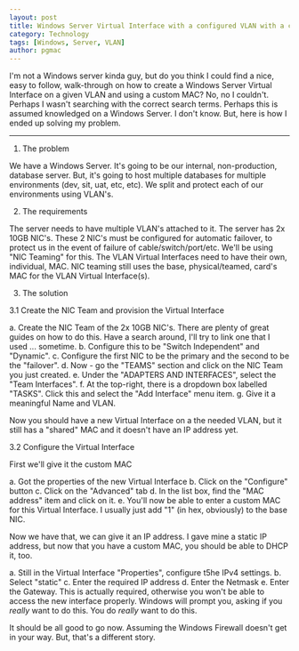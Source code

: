 ```yaml
---
layout: post
title: Windows Server Virtual Interface with a configured VLAN with a custom MAC
category: Technology
tags: [Windows, Server, VLAN]
author: pgmac
---
```


I'm not a Windows server kinda guy, but do you think I could find a nice, easy to follow, walk-through on how to create a Windows Server Virtual Interface on a given VLAN and using a custom MAC?
No, no I couldn't. Perhaps I wasn't searching with the correct search terms. Perhaps this is assumed knowledged on a Windows Server. I don't know.
But, here is how I ended up solving my problem.

****

1. The problem

We have a Windows Server. It's going to be our internal, non-production, database server.
But, it's going to host multiple databases for multiple environments (dev, sit, uat, etc, etc).
We split and protect each of our environments using VLAN's.

2. The requirements

The server needs to have multiple VLAN's attached to it.
The server has 2x 10GB NIC's.
These 2 NIC's must be configured for automatic failover, to protect us in the event of failure of cable/switch/port/etc. We'll be using "NIC Teaming" for this.
The VLAN Virtual Interfaces need to have their own, individual, MAC. NIC teaming still uses the base, physical/teamed, card's MAC for the VLAN Virtual Interface(s).

3. The solution

3.1 Create the NIC Team and provision the Virtual Interface

a. Create the NIC Team of the 2x 10GB NIC's. There are plenty of great guides on how to do this. Have a search around, I'll try to link one that I used ... sometime.
b. Configure this to be "Switch Independent" and "Dynamic".
c. Configure the first NIC to be the primary and the second to be the "failover".
d. Now - go the "TEAMS" section and click on the NIC Team you just created.
e. Under the "ADAPTERS AND INTERFACES", select the "Team Interfaces".
f. At the top-right, there is a dropdown box labelled "TASKS". Click this and select the "Add Interface" menu item.
g. Give it a meaningful Name and VLAN.

Now you should have a new Virtual Interface on a the needed VLAN, but it still has a "shared" MAC and it doesn't have an IP address yet.

3.2 Configure the Virtual Interface

First we'll give it the custom MAC

a. Got the properties of the new Virtual Interface
b. Click on the "Configure" button
c. Click on the "Advanced" tab
d. In the list box, find the "MAC address" item and click on it.
e. You'll now be able to enter a custom MAC for this Virtual Interface. I usually just add "1" (in hex, obviously) to the base NIC.

Now  we have that, we can give it an IP address. I gave mine a static IP address, but now that you have a custom MAC, you should be able to DHCP it, too.

a. Still in the Virtual Interface "Properties", configure t5he IPv4 settings.
b. Select "static"
c. Enter the required IP address
d. Enter the Netmask
e. Enter the Gateway. This is actually required, otherwise you won't be able to access the new interface properly. Windows will prompt you, asking if you _really_ want to do this. You do _really_ want to do this.

It should be all good to go now.
Assuming the Windows Firewall doesn't get in your way. But, that's a different story.
